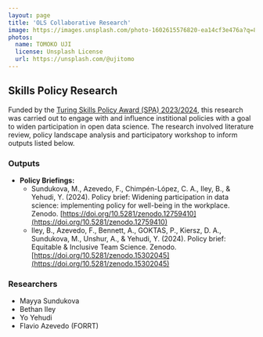 ```yaml
---
layout: page
title: 'OLS Collaborative Research'
image: https://images.unsplash.com/photo-1602615576820-ea14cf3e476a?q=80
photos:
  name: TOMOKO UJI
  license: Unsplash License
  url: https://unsplash.com/@ujitomo
---
```


## Skills Policy Research

Funded by the [Turing Skills Policy Award (SPA) 2023/2024](https://www.turing.ac.uk/skills-policy-awards-20232024), this research was carried out to engage with and influence institional policies with a goal to widen participation in open data science. The research involved literature review, policy landscape analysis and participatory workshop to inform outputs listed below.

### Outputs

- **Policy Briefings:**
  - Sundukova, M., Azevedo, F., Chimpén-López, C. A., Iley, B., & Yehudi, Y. (2024). Policy brief: Widening participation in data science: implementing policy for well-being in the workplace. Zenodo. [https://doi.org/10.5281/zenodo.12759410](https://doi.org/10.5281/zenodo.12759410)
  - Iley, B., Azevedo, F., Bennett, A., GOKTAS, P., Kiersz, D. A., Sundukova, M., Unshur, A., & Yehudi, Y. (2024). Policy brief: Equitable & Inclusive Team Science. Zenodo. [https://doi.org/10.5281/zenodo.15302045](https://doi.org/10.5281/zenodo.15302045)

### Researchers

* Mayya Sundukova
* Bethan Iley
* Yo Yehudi
* Flavio Azevedo (FORRT)

